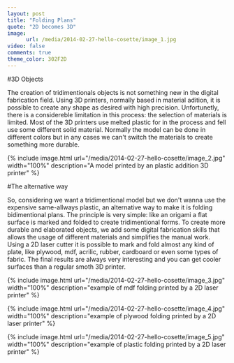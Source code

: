 ```yaml
---
layout: post
title: "Folding Plans"
quote: "2D becomes 3D"
image:
      url: /media/2014-02-27-hello-cosette/image_1.jpg
video: false
comments: true
theme_color: 302F2D
---
```

#3D Objects

The creation of tridimentionals objects is not something new in the digital fabrication field. Using 3D printers, normally based in material adition, it is possible to create any shape as desired with high precision. Unfortunetly, there is a considereble limitation in this process: the selection of materials is limited. Most of the 3D printers use melted plastic for in the process and fell use some different solid material. Normally the model can be done in different colors but in any cases we can't switch the materials to create something more durable.

{% include image.html url="/media/2014-02-27-hello-cosette/image_2.jpg" width="100%" description="A model printed by an plastic addition 3D printer" %}

#The alternative way

So, considering we want a tridimentional model but we don't wanna use the expensive same-allways plastic, an alternative way to make it is folding bidimentional plans. The principle is very simple: like an origami a flat surface is marked and folded to create tridimentional forms. To create more durable and elaborated objects, we add some digital fabrication skills that allows the usage of different materials and simplifies the manual work. Using a 2D laser cutter it is possible to mark and fold almost any kind of plate, like plywood, mdf, acrilic, rubber, cardboard or even some types of fabric. The final results are always very interesting and you can get cooler surfaces than a regular smoth 3D printer.

{% include image.html url="/media/2014-02-27-hello-cosette/image_3.jpg" width="100%" description="example of mdf folding printed by a 2D laser printer" %}

{% include image.html url="/media/2014-02-27-hello-cosette/image_4.jpg" width="100%" description="example of plywood folding printed by a 2D laser printer" %}

{% include image.html url="/media/2014-02-27-hello-cosette/image_5.jpg" width="100%" description="example of plastic folding printed by a 2D laser printer" %}


